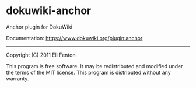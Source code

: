 # dokuwiki-anchor
Anchor plugin for DokuWiki

Documentation: https://www.dokuwiki.org/plugin:anchor

----
Copyright (C) 2011 Eli Fenton

This program is free software. It may be redistributed and modified under the
terms of the MIT license. This program is distributed without any warranty.
